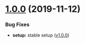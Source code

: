 # [1.0.0](https://github.com/viewar/components/compare/1a5ba55...v1.0.0) (2019-11-12)

### Bug Fixes

- **setup:** stable setup ([v1.0.0](https://github.com/viewar/components/tree/v1.0.0))
